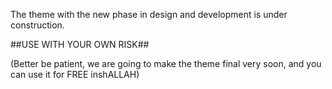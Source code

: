 The theme with the new phase in design and development is under construction.

##USE WITH YOUR OWN RISK##

(Better be patient, we are going to make the theme final very soon, and you can use it for FREE inshALLAH)
